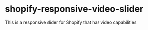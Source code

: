 # shopify-responsive-video-slider
This is a responsive slider for Shopify that has video capabilities
